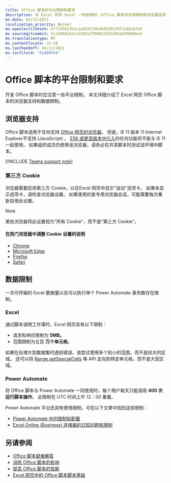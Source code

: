 ```yaml
---
title: Office 脚本的平台限制和要求
description: 与 Excel 网页 Excel 一同使用时，Office 脚本的资源限制和浏览器支持
ms.date: 03/12/2021
localization_priority: Normal
ms.openlocfilehash: ef733562fb3caa8261fbbd8382923927a46cb7d4
ms.sourcegitcommit: 5ca286615a11d282e3f80023d22d36a039800eed
ms.translationtype: MT
ms.contentlocale: zh-CN
ms.lasthandoff: 04/13/2021
ms.locfileid: "51689764"
---
```

# <a name="platform-limits-and-requirements-with-office-scripts"></a>Office 脚本的平台限制和要求

开发 Office 脚本时应注意一些平台限制。 本文详细介绍了 Excel 网页 Office 脚本的浏览器支持和数据限制。

## <a name="browser-support"></a>浏览器支持

Office 脚本适用于任何支持 [Office 网页的浏览器](https://support.microsoft.com/office/ad1303e0-a318-47aa-b409-d3a5eb44e452)。 但是，IE 11 版本 11 Internet Explorer不支持 (JavaScript) 。 [ES6 或更高版本中引入](https://www.w3schools.com/Js/js_es6.asp)的任何功能将不能与 IE 11 一起使用。 如果组织成员仍使用该浏览器，请务必在共享脚本时测试该环境中脚本。

[!INCLUDE [Teams support note](../includes/teams-support-note.md)]

### <a name="third-party-cookies"></a>第三方 Cookie

浏览器需要启用第三方 Cookie，以在Excel 网页中显示"自动"选项卡。 如果未显示选项卡，请检查浏览器设置。 如果使用的是专用浏览器会话，可能需要每次重新启用此设置。

> [!NOTE]
> 某些浏览器将此设置视为"所有 Cookie"，而不是"第三方 Cookie"。

#### <a name="instructions-for-adjusting-cookie-settings-in-popular-browsers"></a>在热门浏览器中调整 Cookie 设置的说明

- [Chrome](https://support.google.com/chrome/answer/95647)
- [Microsoft Edge](https://support.microsoft.com/microsoft-edge/temporarily-allow-cookies-and-site-data-in-microsoft-edge-597f04f2-c0ce-f08c-7c2b-541086362bd2)
- [Firefox](https://support.mozilla.org/kb/disable-third-party-cookies)
- [Safari](https://support.apple.com/guide/safari/manage-cookies-and-website-data-sfri11471/mac)

## <a name="data-limits"></a>数据限制

一次可传输的 Excel 数据量以及可以执行单个 Power Automate 事务数存在限制。

### <a name="excel"></a>Excel

通过脚本调用工作簿时，Excel 网页具有以下限制：

- 请求和响应限制为 **5MB。**
- 范围限制为五百 **万个单元格**。

如果在处理大型数据集时遇到错误，请尝试使用多个较小的范围，而不是较大的区域。 还可以将 [Range.getSpecialCells](/javascript/api/office-scripts/excelscript/excelscript.range#getspecialcells-celltype--cellvaluetype-) 等 API 定向到特定单元格，而不是大型区域。

### <a name="power-automate"></a>Power Automate

将 Office 脚本与 Power Automate 一同使用时，每个用户每天只能调用 **400 次运行脚本操作**。 此限制在 UTC 时间上午 12：00 重置。

Power Automate 平台还具有使用限制，可在以下文章中找到这些限制：

- [Power Automate 中的限制和配置](/power-automate/limits-and-config)
- [Excel Online (Business) 连接器的已知问题和限制](/connectors/excelonlinebusiness/#known-issues-and-limitations)

## <a name="see-also"></a>另请参阅

- [Office 脚本疑难解答](troubleshooting.md)
- [消除 Office 脚本的影响](undo.md)
- [提高 Office 脚本的性能](../develop/web-client-performance.md)
- [Excel 网页中的 Office 脚本脚本基础](../develop/scripting-fundamentals.md)
